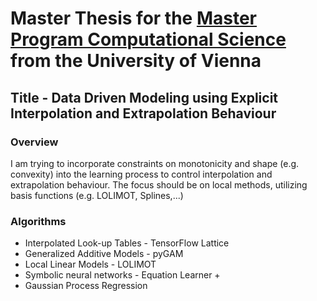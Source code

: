 # Master Thesis for the [Master Program Computational Science](https://github.com/adam-p/markdown-here/wiki/Markdown-Cheatsheet) from the University of Vienna

## Title - Data Driven Modeling using Explicit Interpolation and Extrapolation Behaviour

### Overview
I am trying to incorporate constraints on monotonicity and shape (e.g. convexity) into the learning process to control interpolation and extrapolation behaviour. The focus should be on local methods, utilizing basis functions (e.g. LOLIMOT, Splines,...)

### Algorithms

+ Interpolated Look-up Tables - TensorFlow Lattice
+ Generalized Additive Models - pyGAM
+ Local Linear Models - LOLIMOT
+ Symbolic neural networks - Equation Learner +
+ Gaussian Process Regression
  
